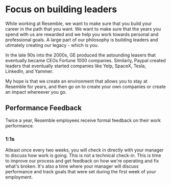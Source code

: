 # Focus on building leaders

While working at Resemble, we want to make sure that you build your career in the path that you want. We want to make sure that the years you spend with us are rewarded and we help you work towards personal and professional goals. A large part of our philosophy is building leaders and utimately creating our legacy - which is you.

In the late 90s into the 2000s, GE produced the astounding leasers that eventually became CEOs Fortune 1000 companies. Similarly, Paypal created leaders that eventually started companies like Yelp, SpaceX, Tesla, LinkedIn, and Yammer.

My hope is that we create an environment that allows you to stay at Resemble for years, and then go on to create your own companies or create an impact whereever you go.

## Performance Feedback

Twice a year, Resemble employees receive formal feedback on their work performance. 

### 1:1s

Atleast once every two weeks, you will check in directly with your manager to discuss how work is going. This is not a technical check-in. This is time to improve our process and get feedback on how we're operating and fix what's broken. It's also a time where your manager will discuss performance and track goals that were set during the first week of your employment.
